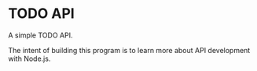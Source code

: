 # TODO API

A simple TODO API.

The intent of building this program is to learn more about API development with Node.js.